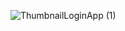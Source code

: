 ![ThumbnailLoginApp (1)](https://github.com/user-attachments/assets/c3bdda01-9479-4ec2-8dc4-4de10b0c76e3)
